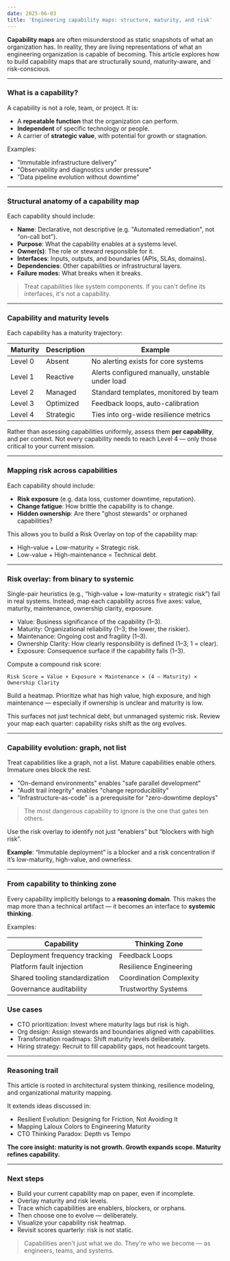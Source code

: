 ```yaml
---
date: 2025-06-03
title: 'Engineering capability maps: structure, maturity, and risk'
---
```


**Capability maps** are often misunderstood as static snapshots of what an organization has. In reality, they are living representations of what an engineering organization is capable of becoming. This article explores how to build capability maps that are structurally sound, maturity-aware, and risk-conscious.

---

### What is a capability?

A capability is not a role, team, or project. It is:

- A **repeatable function** that the organization can perform.
- **Independent** of specific technology or people.
- A carrier of **strategic value**, with potential for growth or stagnation.

Examples:

- "Immutable infrastructure delivery"
- "Observability and diagnostics under pressure"
- "Data pipeline evolution without downtime"

---

### Structural anatomy of a capability map

Each capability should include:

- **Name**: Declarative, not descriptive (e.g. "Automated remediation", not "on-call bot").
- **Purpose**: What the capability enables at a systems level.
- **Owner(s)**: The role or steward responsible for it.
- **Interfaces**: Inputs, outputs, and boundaries (APIs, SLAs, domains).
- **Dependencies**: Other capabilities or infrastructural layers.
- **Failure modes**: What breaks when it breaks.

> Treat capabilities like system components. If you can't define its interfaces, it's not a capability.

---

### Capability and maturity levels

Each capability has a maturity trajectory:

| Maturity | Description | Example                                         |
| -------- | ----------- | ----------------------------------------------- |
| Level 0  | Absent      | No alerting exists for core systems             |
| Level 1  | Reactive    | Alerts configured manually, unstable under load |
| Level 2  | Managed     | Standard templates, monitored by team           |
| Level 3  | Optimized   | Feedback loops, auto-calibration                |
| Level 4  | Strategic   | Ties into org-wide resilience metrics           |


Rather than assessing capabilities uniformly, assess them **per capability**, and per context. Not every capability needs to reach Level 4 — only those critical to your current mission.

---

### Mapping risk across capabilities

Each capability should include:

- **Risk exposure** (e.g. data loss, customer downtime, reputation).
- **Change fatigue**: How brittle the capability is to change.
- **Hidden ownership**: Are there "ghost stewards" or orphaned capabilities?

This allows you to build a Risk Overlay on top of the capability map:

- High-value + Low-maturity = Strategic risk. 
- Low-value + High-maintenance = Technical debt.

---

### Risk overlay: from binary to systemic

Single-pair heuristics (e.g., “high-value + low-maturity = strategic risk”) fail in real systems.   Instead, map each capability across five axes: value, maturity, maintenance, ownership clarity, exposure. 

- Value: Business significance of the capability (1–3).
- Maturity: Organizational reliability (1–3; the lower, the riskier).
- Maintenance: Ongoing cost and fragility (1–3).
- Ownership Clarity: How clearly responsibility is defined (1–3; 1 = clear).
- Exposure: Consequence surface if the capability fails (1–3).

Compute a compound risk score:

`Risk Score = Value × Exposure × Maintenance × (4 – Maturity) × Ownership Clarity`

Build a heatmap. Prioritize what has high value, high exposure, and high maintenance — especially if ownership is unclear and maturity is low.  

This surfaces not just technical debt, but unmanaged systemic risk.  Review your map each quarter: capability risks shift as the org evolves.

---

### Capability evolution: graph, not list

Treat capabilities like a graph, not a list. Mature capabilities enable others. Immature ones block the rest.

- "On-demand environments" enables "safe parallel development"
- "Audit trail integrity" enables "change reproducibility"
- "Infrastructure-as-code" is a prerequisite for "zero-downtime deploys"

> The most dangerous capability to ignore is the one that gates ten others.

Use the risk overlay to identify not just “enablers” but “blockers with high risk”.

**Example**: “Immutable deployment” is a blocker and a risk concentration if it’s low-maturity, high-value, and ownerless.

---

### From capability to thinking zone

Every capability implicitly belongs to a **reasoning domain**. This makes the map more than a technical artifact — it becomes an interface to **systemic thinking**.

Examples:

| Capability                     | Thinking Zone           |
| ------------------------------ | ----------------------- |
| Deployment frequency tracking  | Feedback Loops          |
| Platform fault injection       | Resilience Engineering  |
| Shared tooling standardization | Coordination Complexity |
| Governance auditability        | Trustworthy Systems     |


### Use cases

- CTO prioritization: Invest where maturity lags but risk is high.
- Org design: Assign stewards and boundaries aligned with capabilities.
- Transformation roadmaps: Shift maturity levels deliberately.
- Hiring strategy: Recruit to fill capability gaps, not headcount targets.

---

### Reasoning trail

This article is rooted in architectural system thinking, resilience modeling, and organizational maturity mapping.

It extends ideas discussed in:

- Resilient Evolution: Designing for Friction, Not Avoiding It
- Mapping Laloux Colors to Engineering Maturity
- CTO Thinking Paradox: Depth vs Tempo

**The core insight: maturity is not growth. Growth expands scope. Maturity refines capability.**

--- 

### Next steps

- Build your current capability map on paper, even if incomplete.
- Overlay maturity and risk levels.
- Trace which capabilities are enablers, blockers, or orphans.
- Then choose one to evolve — deliberately.
- Visualize your capability risk heatmap.
- Revisit scores quarterly: risk is not static.


> Capabilities aren't just what we do.
> They're who we become — as engineers, teams, and systems.